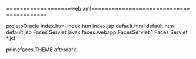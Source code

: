 ===================web.xml=========================================
<?xml version="1.0" encoding="UTF-8"?>
<web-app xmlns:xsi="http://www.w3.org/2001/XMLSchema-instance"
xmlns="http://xmlns.jcp.org/xml/ns/javaee"
xsi:schemaLocation="http://xmlns.jcp.org/xml/ns/javaee http://xmlns.jcp.org/xml/ns/javaee/web-app_3_1.xsd"
id="WebApp_ID" version="3.1">
<display-name>projetoOracle</display-name>
<welcome-file-list>
<welcome-file>index.html</welcome-file>
<welcome-file>index.htm</welcome-file>
<welcome-file>index.jsp</welcome-file>
<welcome-file>default.html</welcome-file>
<welcome-file>default.htm</welcome-file>
<welcome-file>default.jsp</welcome-file>
</welcome-file-list>
<servlet>
<servlet-name>Faces Servlet</servlet-name>
<servlet-class>javax.faces.webapp.FacesServlet</servlet-class>
<load-on-startup>1</load-on-startup>
</servlet>
<servlet-mapping>
<servlet-name>Faces Servlet</servlet-name> <url-pattern>*.jsf</url-pattern>



</servlet-mapping>


<context-param>
	<param-name>primefaces.THEME</param-name>
	<param-value>afterdark</param-value>
</context-param>
</web-app>